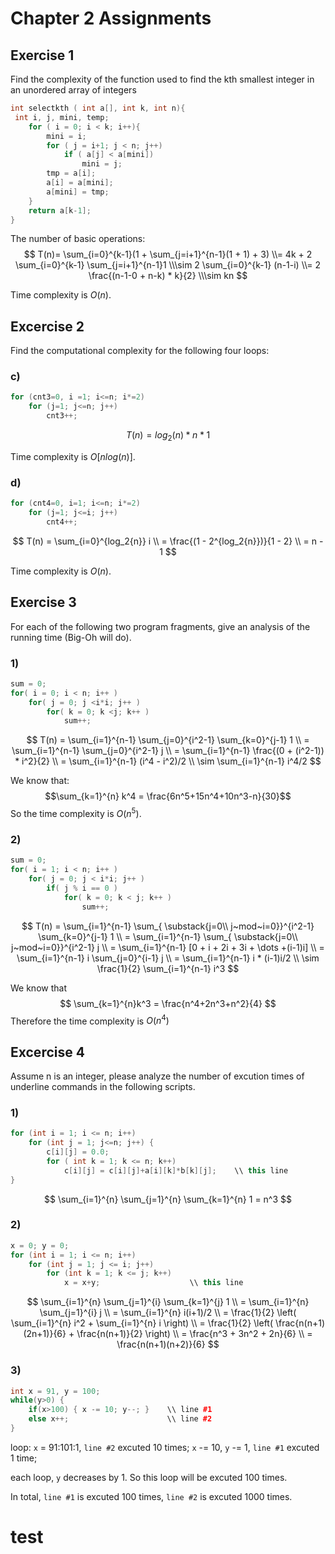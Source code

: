 ﻿# Chapter 2 Assignments

## Exercise 1
Find the complexity of the function used to find the kth smallest integer in an unordered array of integers

```c++
int selectkth ( int a[], int k, int n){
 int i, j, mini, temp;
    for ( i = 0; i < k; i++){
        mini = i;
        for ( j = i+1; j < n; j++)
            if ( a[j] < a[mini])
                mini = j;
        tmp = a[i];
        a[i] = a[mini];
        a[mini] = tmp;
    }
    return a[k-1];
}
```


The number of basic operations:  
$$
T(n)=
\sum_{i=0}^{k-1}(1 + \sum_{j=i+1}^{n-1}(1 + 1) + 3)
\\= 4k + 2 \sum_{i=0}^{k-1} \sum_{j=i+1}^{n-1}1
\\\sim 2 \sum_{i=0}^{k-1} (n-1-i)
\\= 2 \frac{(n-1-0 + n-k) * k}{2}
\\\sim kn
$$

Time complexity is $O(n)$.

## Excercise 2
Find the computational complexity for the following four loops:

### c)
```c++
for (cnt3=0, i =1; i<=n; i*=2)
    for (j=1; j<=n; j++)
        cnt3++;
```
$$
T(n) =
log_2(n) * n * 1
$$

Time complexity is $O[nlog(n)]$.

### d)
```c++
for (cnt4=0, i=1; i<=n; i*=2)
    for (j=1; j<=i; j++)
        cnt4++;
```

$$
T(n) = 
\sum_{i=0}^{log_2{n}} i
\\
= \frac{(1 - 2^{log_2{n}})}{1 - 2}
\\
= n - 1
$$

Time complexity is $O(n)$.

## Exercise 3
For each of the following two program fragments, give an analysis of the running time (Big-Oh will do).

### 1) 
```c++
sum = 0;
for( i = 0; i < n; i++ )
    for( j = 0; j <i*i; j++ )
        for( k = 0; k <j; k++ )
            sum++;
```

$$
T(n) = 
\sum_{i=1}^{n-1} \sum_{j=0}^{i^2-1} \sum_{k=0}^{j-1} 1
\\
= \sum_{i=1}^{n-1} \sum_{j=0}^{i^2-1} j
\\
= \sum_{i=1}^{n-1} \frac{(0 + (i^2-1)) * i^2}{2}
\\
= \sum_{i=1}^{n-1} (i^4 - i^2)/2
\\
\sim \sum_{i=1}^{n-1} i^4/2
$$

We know that:  
$$\sum_{k=1}^{n} k^4 = \frac{6n^5+15n^4+10n^3-n}{30}$$
So the time complexity is $O(n^5)$.

### 2) 
```c++
sum = 0;
for( i = 1; i < n; i++ )
    for( j = 0; j < i*i; j++ )
        if( j % i == 0 )
            for( k = 0; k < j; k++ )
                sum++;
```

$$
T(n) = 
\sum_{i=1}^{n-1} \sum_{ \substack{j=0\\ j~mod~i=0}}^{i^2-1} \sum_{k=0}^{j-1} 1
\\
= \sum_{i=1}^{n-1} \sum_{ \substack{j=0\\ j~mod~i=0}}^{i^2-1} j
\\
= \sum_{i=1}^{n-1} [0 + i + 2i + 3i + \dots +(i-1)i]
\\
= \sum_{i=1}^{n-1} i \sum_{j=0}^{i-1} j
\\
= \sum_{i=1}^{n-1} i * (i-1)i/2
\\
\sim \frac{1}{2} \sum_{i=1}^{n-1} i^3
$$

We know that
$$ \sum_{k=1}^{n}k^3	=	\frac{n^4+2n^3+n^2}{4} $$
Therefore the time complexity is $O(n^4)$

## Excercise 4
Assume n is an integer, please analyze the number of excution times of underline commands in the following scripts.

### 1) 
```c++
for (int i = 1; i <= n; i++)
    for (int j = 1; j<=n; j++) {
        c[i][j] = 0.0;
        for ( int k = 1; k <= n; k++)
            c[i][j] = c[i][j]+a[i][k]*b[k][j];    \\ this line
}
```

$$
\sum_{i=1}^{n} \sum_{j=1}^{n} \sum_{k=1}^{n} 1 = n^3
$$


### 2)
```c++
x = 0; y = 0;
for (int i = 1; i <= n; i++)
    for (int j = 1; j <= i; j++)
        for (int k = 1; k <= j; k++)
            x = x+y;                    \\ this line
```

$$
\sum_{i=1}^{n} \sum_{j=1}^{i} \sum_{k=1}^{j} 1
\\
= \sum_{i=1}^{n} \sum_{j=1}^{i} j
\\
= \sum_{i=1}^{n} i(i+1)/2
\\
= \frac{1}{2} \left( \sum_{i=1}^{n} i^2 + \sum_{i=1}^{n} i \right)
\\
= \frac{1}{2} \left( \frac{n(n+1)(2n+1)}{6} + \frac{n(n+1)}{2} \right)
\\
= \frac{n^3 + 3n^2 + 2n}{6}
\\
= \frac{n(n+1)(n+2)}{6}
$$

### 3) 
```c++
int x = 91, y = 100;
while(y>0) {
    if(x>100) { x -= 10; y--; }    \\ line #1
    else x++;                      \\ line #2
}
```

loop:
`x` = 91:101:1, `line #2` excuted 10 times;
`x` -= 10, `y` -= 1, `line #1` excuted 1 time;

each loop, `y` decreases by 1. So this loop will be excuted 100 times.

In total, `line #1` is excuted 100 times, `line #2` is excuted 1000 times.

# test

